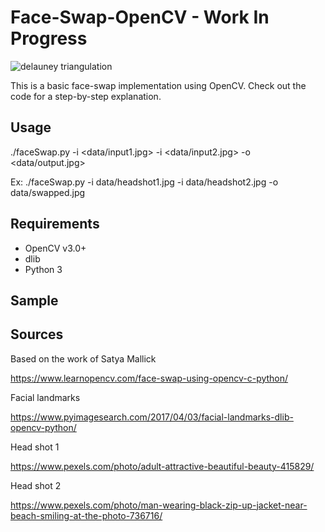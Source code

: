 # Face-Swap-OpenCV - Work In Progress
![delauney triangulation](https://github.com/BruceMacD/Face-Swap-OpenCV/blob/master/images/delauney_landmarks.png)

This is a basic face-swap implementation using OpenCV. Check out the code for a step-by-step explanation.

## Usage
./faceSwap.py -i <data/input1.jpg> -i <data/input2.jpg> -o <data/output.jpg>

Ex: ./faceSwap.py -i data/headshot1.jpg -i data/headshot2.jpg -o data/swapped.jpg

## Requirements
* OpenCV v3.0+
* dlib
* Python 3

## Sample

## Sources
Based on the work of Satya Mallick

https://www.learnopencv.com/face-swap-using-opencv-c-python/

Facial landmarks

https://www.pyimagesearch.com/2017/04/03/facial-landmarks-dlib-opencv-python/

Head shot 1

https://www.pexels.com/photo/adult-attractive-beautiful-beauty-415829/

Head shot 2

https://www.pexels.com/photo/man-wearing-black-zip-up-jacket-near-beach-smiling-at-the-photo-736716/

